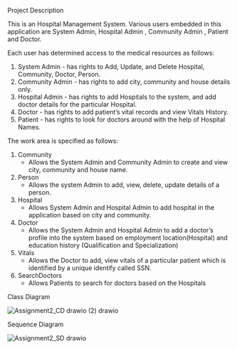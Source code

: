 Project Description

This is an Hospital Management System. Various users embedded in this application are System Admin, Hospital Admin , Community Admin , Patient and Doctor. 

Each user has determined access to the medical resources as follows: 

1. System Admin - has rights to Add, Update, and Delete Hospital, Community, Doctor, Person. 
2. Community Admin - has rights to add city, community and house details only. 
3. Hospital Admin - has rights to add Hospitals to the system, and add doctor details for the particular Hospital. 
4. Doctor - has rights to add patient’s vital records and view Vitals History. 
5. Patient - has rights to look for doctors around with the help of Hospital Names. 

The work area is specified as follows:

1. Community
   - Allows the System Admin and Community Admin to create and view city, community and house name.
2. Person
   - Allows the system Admin to add, view, delete, update details of a person. 
3. Hospital 
   - Allows System Admin and Hospital Admin to add hospital in the application based on city and community. 
4. Doctor 
   - Allows the System Admin and Hospital Admin to add a doctor’s profile into the system based on employment location(Hospital) and education history (Qualification and Specialization) 
5. Vitals 
   - Allows the Doctor to add, view vitals of a particular patient which is identified by a unique identify called SSN. 
6. SearchDoctors
   - Allows Patients to search for doctors based on the Hospitals
   
Class Diagram

![Assignment2_CD drawio (2) drawio](https://user-images.githubusercontent.com/113840759/198905353-b82bb48a-300b-42a3-99ca-338421eb026e.png)



Sequence Diagram


![Assignment2_SD drawio](https://user-images.githubusercontent.com/113840759/198905380-6a1adc1b-4aa1-403e-a6e6-2ba353a9474b.png)
